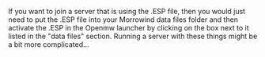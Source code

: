 If you want to join a server that is using the .ESP file, then you would just need to put the .ESP file into your Morrowind data files folder and then activate the .ESP in the Openmw launcher by clicking on the box next to it listed in the "data files" section. Running a server with these things might be a bit more complicated...
